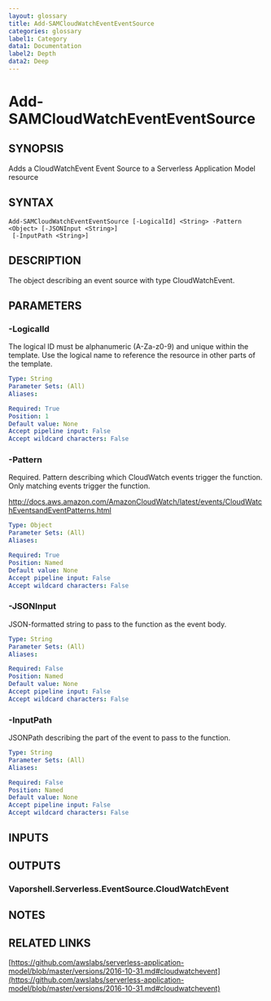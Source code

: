 ```yaml
---
layout: glossary
title: Add-SAMCloudWatchEventEventSource
categories: glossary
label1: Category
data1: Documentation
label2: Depth
data2: Deep
---
```


# Add-SAMCloudWatchEventEventSource

## SYNOPSIS
Adds a CloudWatchEvent Event Source to a Serverless Application Model resource

## SYNTAX

```
Add-SAMCloudWatchEventEventSource [-LogicalId] <String> -Pattern <Object> [-JSONInput <String>]
 [-InputPath <String>]
```

## DESCRIPTION
The object describing an event source with type CloudWatchEvent.

## PARAMETERS

### -LogicalId
The logical ID must be alphanumeric (A-Za-z0-9) and unique within the template.
Use the logical name to reference the resource in other parts of the template.

```yaml
Type: String
Parameter Sets: (All)
Aliases: 

Required: True
Position: 1
Default value: None
Accept pipeline input: False
Accept wildcard characters: False
```

### -Pattern
Required.
Pattern describing which CloudWatch events trigger the function.
Only matching events trigger the function.

http://docs.aws.amazon.com/AmazonCloudWatch/latest/events/CloudWatchEventsandEventPatterns.html

```yaml
Type: Object
Parameter Sets: (All)
Aliases: 

Required: True
Position: Named
Default value: None
Accept pipeline input: False
Accept wildcard characters: False
```

### -JSONInput
JSON-formatted string to pass to the function as the event body.

```yaml
Type: String
Parameter Sets: (All)
Aliases: 

Required: False
Position: Named
Default value: None
Accept pipeline input: False
Accept wildcard characters: False
```

### -InputPath
JSONPath describing the part of the event to pass to the function.

```yaml
Type: String
Parameter Sets: (All)
Aliases: 

Required: False
Position: Named
Default value: None
Accept pipeline input: False
Accept wildcard characters: False
```

## INPUTS

## OUTPUTS

### Vaporshell.Serverless.EventSource.CloudWatchEvent

## NOTES

## RELATED LINKS

[https://github.com/awslabs/serverless-application-model/blob/master/versions/2016-10-31.md#cloudwatchevent](https://github.com/awslabs/serverless-application-model/blob/master/versions/2016-10-31.md#cloudwatchevent)

